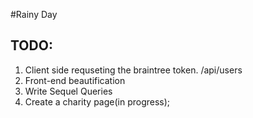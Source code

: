 #Rainy Day

## TODO:
1. Client side requseting the braintree token. /api/users
2. Front-end beautification
3. Write Sequel Queries
4. Create a charity page(in progress);